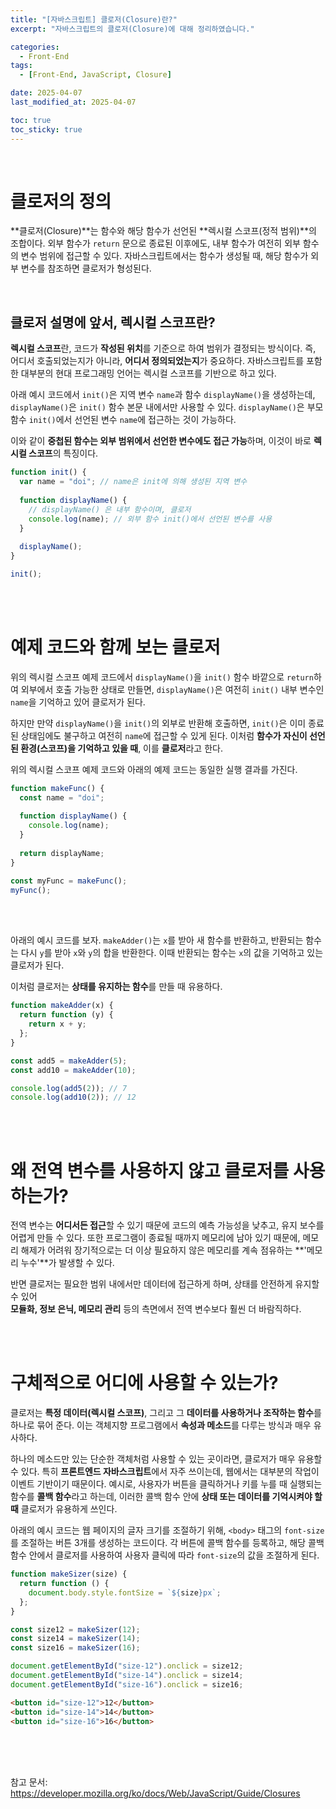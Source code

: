 ```yaml
---
title: "[자바스크립트] 클로저(Closure)란?"
excerpt: "자바스크립트의 클로저(Closure)에 대해 정리하였습니다."

categories:
  - Front-End
tags:
  - [Front-End, JavaScript, Closure]

date: 2025-04-07
last_modified_at: 2025-04-07

toc: true
toc_sticky: true
---
```


<br />

# 클로저의 정의
**클로저(Closure)**는 함수와 해당 함수가 선언된 **렉시컬 스코프(정적 범위)**의 조합이다. 외부 함수가 `return` 문으로 종료된 이후에도, 내부 함수가 여전히 외부 함수의 변수 범위에 접근할 수 있다.
자바스크립트에서는 함수가 생성될 때, 해당 함수가 외부 변수를 참조하면 클로저가 형성된다.

<br />

## 클로저 설명에 앞서, 렉시컬 스코프란?
**렉시컬 스코프**란, 코드가 **작성된 위치**를 기준으로 하여 범위가 결정되는 방식이다. 즉, 어디서 호출되었는지가 아니라, **어디서 정의되었는지**가 중요하다. 자바스크립트를 포함한 대부분의 현대 프로그래밍 언어는 렉시컬 스코프를 기반으로 하고 있다.

아래 예시 코드에서 `init()`은 지역 변수 `name`과 함수 `displayName()`을 생성하는데, `displayName()`은 `init()` 함수 본문 내에서만 사용할 수 있다. `displayName()`은 부모 함수 `init()`에서 선언된 변수 `name`에 접근하는 것이 가능하다. 

이와 같이 **중첩된 함수는 외부 범위에서 선언한 변수에도 접근 가능**하며, 이것이 바로 **렉시컬 스코프**의 특징이다.

```javascript
function init() {
  var name = "doi"; // name은 init에 의해 생성된 지역 변수
  
  function displayName() {
    // displayName() 은 내부 함수이며, 클로저
    console.log(name); // 외부 함수 init()에서 선언된 변수를 사용
  }
  
  displayName();
}

init();
```

<br />
<br />

# 예제 코드와 함께 보는 클로저

위의 렉시컬 스코프 예제 코드에서 `displayName()`을 `init()` 함수 바깥으로 `return`하여 외부에서 호출 가능한 상태로 만들면, `displayName()`은 여전히 `init()` 내부 변수인 `name`을 기억하고 있어 클로저가 된다.

하지만 만약 `displayName()`을 `init()`의 외부로 반환해 호출하면, `init()`은 이미 종료된 상태임에도 불구하고 여전히 `name`에 접근할 수 있게 된다. 이처럼 **함수가 자신이 선언된 환경(스코프)을 기억하고 있을 때**, 이를 **클로저**라고 한다.

위의 렉시컬 스코프 예제 코드와 아래의 예제 코드는 동일한 실행 결과를 가진다.

```javascript
function makeFunc() {
  const name = "doi";
  
  function displayName() {
    console.log(name);
  }
  
  return displayName;
}

const myFunc = makeFunc();
myFunc();
```

<br />
<br />

아래의 예시 코드를 보자. `makeAdder()`는 `x`를 받아 새 함수를 반환하고, 반환되는 함수는 다시 `y`를 받아 `x`와 `y`의 합을 반환한다. 이때 반환되는 함수는 `x`의 값을 기억하고 있는 클로저가 된다.

이처럼 클로저는 **상태를 유지하는 함수**를 만들 때 유용하다.

```javascript
function makeAdder(x) {
  return function (y) {
    return x + y;
  };
}

const add5 = makeAdder(5);
const add10 = makeAdder(10);

console.log(add5(2)); // 7
console.log(add10(2)); // 12
```

<br />
<br />

# 왜 전역 변수를 사용하지 않고 클로저를 사용하는가?
전역 변수는 **어디서든 접근**할 수 있기 때문에 코드의 예측 가능성을 낮추고, 유지 보수를 어렵게 만들 수 있다. 또한 프로그램이 종료될 때까지 메모리에 남아 있기 때문에, 메모리 해제가 어려워 장기적으로는 더 이상 필요하지 않은 메모리를 계속 점유하는 **'메모리 누수'**가 발생할 수 있다.

반면 클로저는 필요한 범위 내에서만 데이터에 접근하게 하며, 상태를 안전하게 유지할 수 있어  
**모듈화, 정보 은닉, 메모리 관리** 등의 측면에서 전역 변수보다 훨씬 더 바람직하다.

<br />
<br />

# 구체적으로 어디에 사용할 수 있는가?
클로저는 **특정 데이터(렉시컬 스코프)**, 그리고 그 **데이터를 사용하거나 조작하는 함수**를 하나로 묶어 준다. 이는 객체지향 프로그램에서 **속성과 메소드**를 다루는 방식과 매우 유사하다. 

하나의 메소드만 있는 단순한 객체처럼 사용할 수 있는 곳이라면, 클로저가 매우 유용할 수 있다. 특히 **프론트엔드 자바스크립트**에서 자주 쓰이는데, 웹에서는 대부분의 작업이 이벤트 기반이기 때문이다. 예시로, 사용자가 버튼을 클릭하거나 키를 누를 때 실행되는 함수를 **콜백 함수**라고 하는데, 이러한 콜백 함수 안에 **상태 또는 데이터를 기억시켜야 할 때** 클로저가 유용하게 쓰인다.

아래의 예시 코드는 웹 페이지의 글자 크기를 조절하기 위해, `<body>` 태그의 `font-size`를 조절하는 버튼 3개를 생성하는 코드이다. 각 버튼에 콜백 함수를 등록하고, 해당 콜백 함수 안에서 클로저를 사용하여 사용자 클릭에 따라 `font-size`의 값을 조절하게 된다.

```javascript
function makeSizer(size) {
  return function () {
    document.body.style.fontSize = `${size}px`;
  };
}

const size12 = makeSizer(12);
const size14 = makeSizer(14);
const size16 = makeSizer(16);

document.getElementById("size-12").onclick = size12;
document.getElementById("size-14").onclick = size14;
document.getElementById("size-16").onclick = size16;
```

```html
<button id="size-12">12</button>
<button id="size-14">14</button>
<button id="size-16">16</button>
```

<br />
<br />
<br />

참고 문서: https://developer.mozilla.org/ko/docs/Web/JavaScript/Guide/Closures